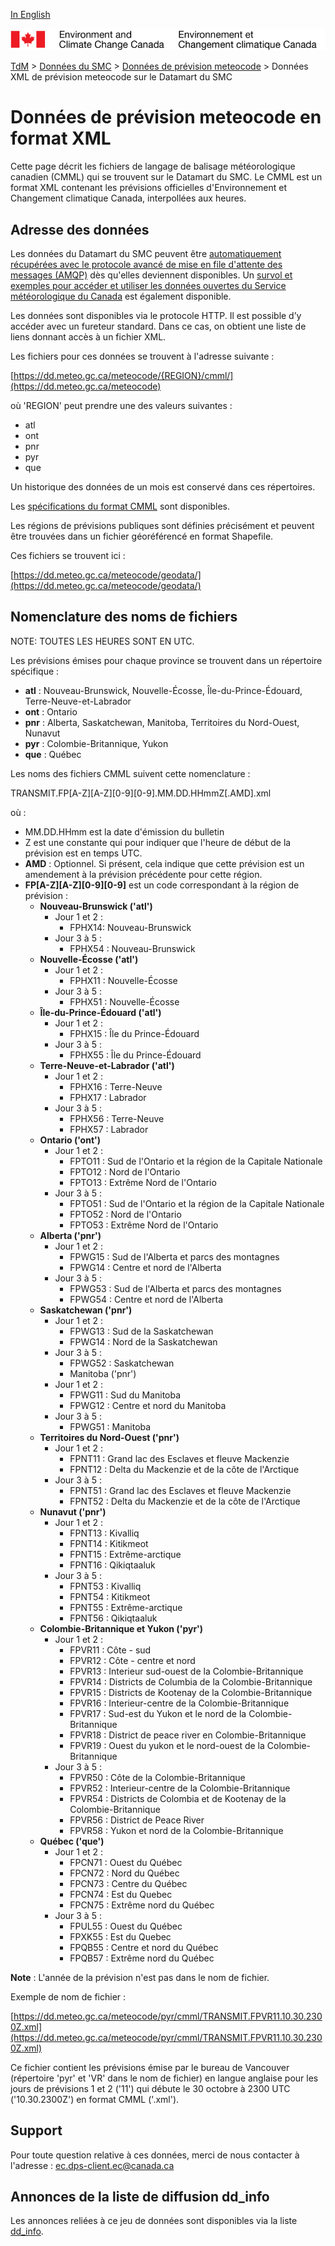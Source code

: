 [In English](readme_meteocode-datamartxml_en.md)

![ECCC logo](../../img_eccc-logo.png)

[TdM](../../readme_fr.md) > [Données du SMC](../readme_fr.md) > [Données de prévision meteocode](readme_meteocode_fr.md) > Données XML de prévision meteocode sur le Datamart du SMC

# Données de prévision meteocode en format XML

Cette page décrit les fichiers de langage de balisage météorologique canadien (CMML) qui se trouvent sur le Datamart du SMC. Le CMML est un format XML contenant les prévisions officielles d'Environnement et Changement climatique Canada, interpollées aux heures.

## Adresse des données 

Les données du Datamart du SMC peuvent être [automatiquement récupérées avec le protocole avancé de mise en file d'attente des messages (AMQP)](../../msc-datamart/amqp_fr.md) dès qu'elles deviennent disponibles. Un [survol et exemples pour accéder et utiliser les données ouvertes du Service météorologique du Canada](../../usage/readme_fr.md) est également disponible.

Les données sont disponibles via le protocole HTTP. Il est possible d’y accéder avec un fureteur standard. Dans ce cas, on obtient une liste de liens donnant accès à un fichier XML.

Les fichiers pour ces données se trouvent à l'adresse suivante :  
       
[https://dd.meteo.gc.ca/meteocode/{REGION}/cmml/](https://dd.meteo.gc.ca/meteocode)

où 'REGION' peut prendre une des valeurs suivantes :
 
* atl
* ont
* pnr
* pyr
* que  

Un historique des données de un mois est conservé dans ces répertoires.

Les [spécifications du format CMML](https://collaboration.cmc.ec.gc.ca/cmc/cmos/public_doc/msc-data/meteocode/cmml_specification_fr-v3.04.pdf) sont disponibles.

Les régions de prévisions publiques sont définies précisément et peuvent être trouvées dans un fichier géoréférencé en format Shapefile.

Ces fichiers se trouvent ici :

[https://dd.meteo.gc.ca/meteocode/geodata/](https://dd.meteo.gc.ca/meteocode/geodata/)

## Nomenclature des noms de fichiers 

NOTE: TOUTES LES HEURES SONT EN UTC.

Les prévisions émises pour chaque province se trouvent dans un répertoire spécifique :
* __atl__ : Nouveau-Brunswick, Nouvelle-Écosse, Île-du-Prince-Édouard, Terre-Neuve-et-Labrador
* __ont__ : Ontario
* __pnr__ : Alberta, Saskatchewan, Manitoba, Territoires du Nord-Ouest, Nunavut
* __pyr__ : Colombie-Britannique, Yukon
* __que__ : Québec


Les noms des fichiers CMML suivent cette nomenclature :

TRANSMIT.FP[A-Z][A-Z][0-9][0-9].MM.DD.HHmmZ[.AMD].xml

où :
    
* MM.DD.HHmm est la date d'émission du bulletin
* Z est une constante qui pour indiquer que l'heure de début de la
      prévision est en temps UTC.
* __AMD__ : Optionnel. Si présent, cela indique que cette prévision est un amendement à la prévision précédente pour cette région.
* **FP[A-Z][A-Z][0-9][0-9]** est un code correspondant à la région de prévision :
     * __Nouveau-Brunswick ('atl')__
        * Jour 1 et 2 :
            * FPHX14: Nouveau-Brunswick 
	    * Jour 3 à 5 :
	        * FPHX54 : Nouveau-Brunswick 
     * __Nouvelle-Écosse ('atl')__
	    * Jour 1 et 2 :
	        * FPHX11 : Nouvelle-Écosse 
	    * Jour 3 à 5 :
	        * FPHX51 : Nouvelle-Écosse 
     * __Île-du-Prince-Édouard ('atl')__
	    * Jour 1 et 2 :
	        * FPHX15 : Île du Prince-Édouard
	    * Jour 3 à 5 :
	        * FPHX55 : Île du Prince-Édouard
     * __Terre-Neuve-et-Labrador ('atl')__
	    * Jour 1 et 2 :
	        * FPHX16 : Terre-Neuve
	        * FPHX17 : Labrador
	    * Jour 3 à 5 :
	        * FPHX56 : Terre-Neuve
	        * FPHX57 : Labrador
     * __Ontario ('ont')__
	    * Jour 1 et 2 :
	        * FPTO11 : Sud de l'Ontario et la région de la Capitale Nationale
	        * FPTO12 : Nord de l'Ontario
	        * FPTO13 : Extrême Nord de l'Ontario
	    * Jour 3 à 5 :
	        * FPTO51 : Sud de l'Ontario et la région de la Capitale Nationale
	        * FPTO52 : Nord de l'Ontario
	        * FPTO53 : Extrême Nord de l'Ontario
     * __Alberta ('pnr')__
	    * Jour 1 et 2 :
	        * FPWG15 : Sud de l'Alberta et parcs des montagnes
	        * FPWG14 : Centre et nord de l'Alberta
	    * Jour 3 à 5 :
	        * FPWG53 : Sud de l'Alberta et parcs des montagnes
	        * FPWG54 : Centre et nord de l'Alberta
     * __Saskatchewan ('pnr')__
	    * Jour 1 et 2 :
	        * FPWG13 : Sud de la Saskatchewan
	        * FPWG14 : Nord de la Saskatchewan
	    * Jour 3 à 5 :
	        * FPWG52 : Saskatchewan
            * Manitoba ('pnr')
	    * Jour 1 et 2 :
	        * FPWG11 : Sud du Manitoba
	        * FPWG12 : Centre et nord du Manitoba
	    * Jour 3 à 5 :
	        * FPWG51 : Manitoba
     * __Territoires du Nord-Ouest ('pnr')__
	    * Jour 1 et 2 :
	        * FPNT11 : Grand lac des Esclaves et fleuve Mackenzie
	        * FPNT12 : Delta du Mackenzie et de la côte de l'Arctique
	    * Jour 3 à 5 :
	        * FPNT51 : Grand lac des Esclaves et fleuve Mackenzie
	        * FPNT52 : Delta du Mackenzie et de la côte de l'Arctique
     * __Nunavut  ('pnr')__
	    * Jour 1 et 2 :
	        * FPNT13 : Kivalliq
	        * FPNT14 : Kitikmeot
	        * FPNT15 : Extrême-arctique
	        * FPNT16 : Qikiqtaaluk
	    * Jour 3 à 5 :
	        * FPNT53 : Kivalliq
	        * FPNT54 : Kitikmeot
	        * FPNT55 : Extrême-arctique
	        * FPNT56 : Qikiqtaaluk
     * __Colombie-Britannique et Yukon ('pyr')__
	    * Jour 1 et 2 :
	        * FPVR11 : Côte - sud
	        * FPVR12 : Côte - centre et nord
	        * FPVR13 : Interieur sud-ouest de la Colombie-Britannique
	        * FPVR14 : Districts de Columbia de la Colombie-Britannique
	        * FPVR15 : Districts de Kootenay de la Colombie-Britannique
	        * FPVR16 : Interieur-centre de la Colombie-Britannique
	        * FPVR17 : Sud-est du Yukon et le nord de la Colombie-Britannique
	        * FPVR18 : District de peace river en Colombie-Britannique
	        * FPVR19 : Ouest du yukon et le nord-ouest de la Colombie-Britannique
	    * Jour 3 à 5 :
	        * FPVR50 : Côte de la Colombie-Britannique
	        * FPVR52 : Interieur-centre de la Colombie-Britannique
	        * FPVR54 : Districts de Colombia et de Kootenay de la Colombie-Britannique
	        * FPVR56 : District de Peace River
	        * FPVR58 : Yukon et nord de la Colombie-Britannique
     * __Québec ('que')__
	    * Jour 1 et 2 :
	        * FPCN71 : Ouest du Québec
	        * FPCN72 : Nord du Québec
	        * FPCN73 : Centre du Québec
	        * FPCN74 : Est du Quebec
	        * FPCN75 : Extrême nord du Québec
	    * Jour 3 à 5 :
	        * FPUL55 : Ouest du Québec
	        * FPXK55 : Est du Quebec
	        * FPQB55 : Centre et nord du Québec
	        * FPQB57 : Extrême nord du Québec

__Note__ : L'année de la prévision n'est pas dans le nom de fichier.

Exemple de nom de fichier :

[https://dd.meteo.gc.ca/meteocode/pyr/cmml/TRANSMIT.FPVR11.10.30.2300Z.xml](https://dd.meteo.gc.ca/meteocode/pyr/cmml/TRANSMIT.FPVR11.10.30.2300Z.xml)

Ce fichier contient les prévisions émise par le bureau de Vancouver (répertoire 'pyr' et 'VR' dans le nom de fichier) en langue anglaise pour les jours de prévisions 1 et 2 ('11') qui débute le 30 octobre à 2300 UTC ('10.30.2300Z') en format CMML ('.xml').

## Support

Pour toute question relative à ces données, merci de nous contacter à l'adresse : [ec.dps-client.ec@canada.ca](mailto:ec.dps-client.ec@canada.ca)

## Annonces de la liste de diffusion dd_info 

Les annonces reliées à ce jeu de données sont disponibles via la liste [dd_info](https://lists.ec.gc.ca/cgi-bin/mailman/listinfo/dd_info).



